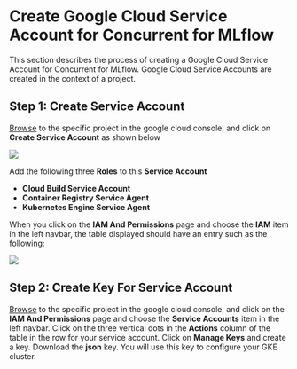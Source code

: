 # Create Google Cloud Service Account for Concurrent for MLflow

This section describes the process of creating a Google Cloud Service Account for Concurrent for MLflow. Google Cloud Service Accounts are created in the context of a project.


## Step 1: Create Service Account

[Browse](https://console.cloud.google.com "Google Cloud Console") to the specific project in the google cloud console, and click on **Create Service Account** as shown below


[![](https://docs.concurrent-ai.org/images/create-service-account-1.png?raw=true)](https://docs.concurrent-ai.org/images/create-service-account-1.png?raw=true)

Add the following three **Roles** to this **Service Account**

- **Cloud Build Service Account**
- **Container Registry Service Agent**
- **Kubernetes Engine Service Agent**

When you click on the **IAM And Permissions** page and choose the **IAM** item in the left navbar, the table displayed should have an entry such as the following:

[![](https://docs.concurrent-ai.org/images/create-service-account-2.png?raw=true)](https://docs.concurrent-ai.org/images/create-service-account-2.png?raw=true)

## Step 2: Create Key For Service Account

[Browse](https://console.cloud.google.com "Google Cloud Console") to the specific project in the google cloud console, and click on the **IAM And Permissions** page and choose the **Service Accounts** item in the left navbar. Click on the three vertical dots in the **Actions** column of the table in the row for your service account. Click on **Manage Keys** and create a key. Download the **json** key. You will use this key to configure your GKE cluster.
